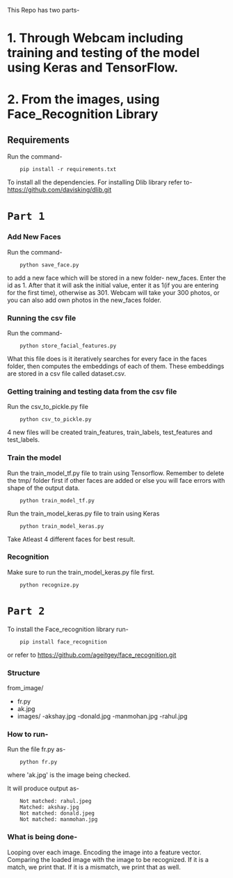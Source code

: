 This Repo has two parts-
# 1. Through Webcam including training and testing of the model using Keras and TensorFlow.
# 2. From the images, using Face_Recognition Library 

## Requirements
Run the command-

		pip install -r requirements.txt

To install all the dependencies.
For installing Dlib library refer to-   https://github.com/davisking/dlib.git

# `Part 1`
### Add New Faces

Run the command-

		python save_face.py
to add a new face which will be stored in a new folder- new_faces.
Enter the id as 1.
After that it will ask the initial value, enter it as 1(if you are entering for the first time), otherwise as 301.
Webcam will take your 300 photos, or you can also add own photos in the new_faces folder. 

### Running the csv file

Run the command-

		python store_facial_features.py 

What this file does is it iteratively searches for every face in the faces folder, then computes the embeddings of each of them.
These embeddings are stored in a csv file called dataset.csv.

### Getting training and testing data from the csv file

Run the csv_to_pickle.py file
	
		python csv_to_pickle.py

4 new files will be created train_features, train_labels, test_features and test_labels.

### Train the model

Run the train_model_tf.py file to train using Tensorflow. Remember to delete the tmp/ folder first if other faces are added or else you will face errors with shape of the output data.

		python train_model_tf.py
Run the train_model_keras.py file to train using Keras

		python train_model_keras.py

Take Atleast 4 different faces for best result.

### Recognition

Make sure to run the train_model_keras.py file first.
		
		python recognize.py

# `Part 2`

To install the Face_recognition library run-

        pip install face_recognition
or refer to https://github.com/ageitgey/face_recognition.git

### Structure  
from_image/
- fr.py 
- ak.jpg
- images/
        -akshay.jpg
        -donald.jpg
        -manmohan.jpg
        -rahul.jpg

### How to run-
Run the file fr.py as-

        python fr.py

where 'ak.jpg' is the image being checked.

It will produce output as- 

        Not matched: rahul.jpeg
        Matched: akshay.jpg
        Not matched: donald.jpeg
        Not matched: manmohan.jpg

### What is being done-
Looping over each image.
Encoding the image into a feature vector.
Comparing the loaded image with the image to be recognized.
If it is a match, we print that. If it is a mismatch, we print that as well.



    


